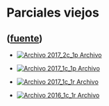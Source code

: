 # Parciales viejos
([fuente](https://campus.exactas.uba.ar/course/view.php?id=1059&section=10))
---
  - [ ![Archivo](https://campus.exactas.uba.ar/theme/image.php/magazine/core/1462913092/f/pdf) 2017_2c_1p  Archivo  ](https://campus.exactas.uba.ar/mod/resource/view.php?id=58376)

  - [ ![Archivo](https://campus.exactas.uba.ar/theme/image.php/magazine/core/1462913092/f/pdf) 2017_1c_1p  Archivo  ](https://campus.exactas.uba.ar/mod/resource/view.php?id=58377)

  - [ ![Archivo](https://campus.exactas.uba.ar/theme/image.php/magazine/core/1462913092/f/pdf) 2017_1c_1r  Archivo  ](https://campus.exactas.uba.ar/mod/resource/view.php?id=58378)

  - [ ![Archivo](https://campus.exactas.uba.ar/theme/image.php/magazine/core/1462913092/f/pdf) 2016_1c_1r  Archivo  ](https://campus.exactas.uba.ar/mod/resource/view.php?id=58379)

